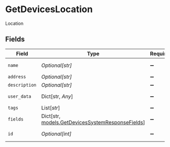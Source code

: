 # GetDevicesLocation

Location


## Fields

| Field                                                                                           | Type                                                                                            | Required                                                                                        | Description                                                                                     |
| ----------------------------------------------------------------------------------------------- | ----------------------------------------------------------------------------------------------- | ----------------------------------------------------------------------------------------------- | ----------------------------------------------------------------------------------------------- |
| `name`                                                                                          | *Optional[str]*                                                                                 | :heavy_minus_sign:                                                                              | Location name                                                                                   |
| `address`                                                                                       | *Optional[str]*                                                                                 | :heavy_minus_sign:                                                                              | Address                                                                                         |
| `description`                                                                                   | *Optional[str]*                                                                                 | :heavy_minus_sign:                                                                              | Description                                                                                     |
| `user_data`                                                                                     | Dict[str, *Any*]                                                                                | :heavy_minus_sign:                                                                              | Custom attributes                                                                               |
| `tags`                                                                                          | List[*str*]                                                                                     | :heavy_minus_sign:                                                                              | Tags                                                                                            |
| `fields`                                                                                        | Dict[str, [models.GetDevicesSystemResponseFields](../models/getdevicessystemresponsefields.md)] | :heavy_minus_sign:                                                                              | Custom Fields                                                                                   |
| `id`                                                                                            | *Optional[int]*                                                                                 | :heavy_minus_sign:                                                                              | Location identifier                                                                             |